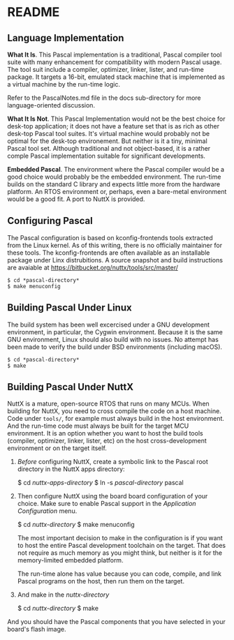 README
======

Language Implementation
-----------------------

**What It Is**.  This Pascal implementation is a traditional, Pascal compiler
tool suite with many enhancement for compatibility with modern Pascal usage.
The tool suit include a compiler, optimizer, linker, lister, and run-time
package.  It targets a 16-bit, emulated stack machine that is implemented
as a virtual machine by the run-time logic.

Refer to the PascalNotes.md file in the docs sub-directory for more
language-oriented discussion.

**What It Is Not**.  This Pascal Implementation would not be the best choice for
desk-top application; it does not have a feature set that is as rich as other
desk-top Pascal tool suites.  It's virtual machine would probably not be
optimal for the desk-top environement.  But neither is it a tiny, minimal
Pascal tool set.  Although traditional and not object-based, it is a rather
comple Pascal implementation suitable for significant developments.

**Embedded Pascal**.  The environment where the Pascal compiler would be a
good choice would probably be the embedded environment.  The run-time builds
on the standard C library and expects little more from the hardware platform.
An RTOS environment or, perhaps, even a bare-metal environment would be a
good fit.  A port to NuttX is provided.

Configuring Pascal
------------------

The Pascal configuration is based on kconfig-frontends tools extracted from
the Linux kernel.  As of this writing, there is no officially maintainer for
these tools.  The kconfig-frontends are often available as an installable
package under Linx distrubitions.  A source snapshot and build instructions
are avaiable at https://bitbucket.org/nuttx/tools/src/master/

    $ cd *pascal-directory*
    $ make menuconfig

Building Pascal Under Linux
---------------------------

The build system has been well excercised under a GNU development
environment, in particular, the Cygwin environment.  Because it is the same
GNU environment, Linux should also build with no issues.  No attempt has
been made to verify the build under BSD environments (including macOS).

    $ cd *pascal-directory*
    $ make

Building Pascal Under NuttX
---------------------------

NuttX is a mature, open-source RTOS that runs on many MCUs.  When building
for NuttX, you need to cross compile the code on a host machine.  Code under
`tools/`, for example must always build in the host environment.  And the
run-time code must always be built for the target MCU environment.  It is an
option whether you want to host the build tools (compiler, optimizer, linker,
lister, etc) on the host cross-development environment or on the target
itself.

1. *Before* configuring NuttX, create a symbolic link to the Pascal root
   directory in the NuttX apps directory:

    $ cd *nuttx-apps-directory*
    $ ln -s *pascal-directory* pascal

2. Then configure NuttX using the board board configuration of your choice.
   Make sure to enable Pascal support in the *Application Configuration* menu.

    $ cd *nuttx-directory*
    $ make menuconfig

   The most important decision to make in the configuration is if you want to
   host the entire Pascal development toolchain on the target.  That does not
   require as much memory as you might think, but neither is it for the
   memory-limited embedded platform.

   The run-time alone has value because you can code, compile, and link Pascal
   programs on the host, then run them on the target.

3. And make in the *nuttx-directory*

    $ cd *nuttx-directory*
    $ make

And you should have the Pascal components that you have selected in your
board's flash image.
